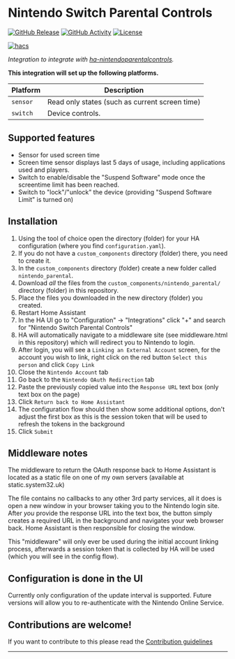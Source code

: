 # Nintendo Switch Parental Controls

[![GitHub Release][releases-shield]][releases]
[![GitHub Activity][commits-shield]][commits]
[![License][license-shield]](LICENSE)

[![hacs][hacsbadge]][hacs]

_Integration to integrate with [ha-nintendoparentalcontrols][ha-nintendoparentalcontrols]._

**This integration will set up the following platforms.**

| Platform | Description                                    |
| -------- | ---------------------------------------------- |
| `sensor` | Read only states (such as current screen time) |
| `switch` | Device controls.                               |

## Supported features

- Sensor for used screen time
- Screen time sensor displays last 5 days of usage, including applications used and players.
- Switch to enable/disable the "Suspend Software" mode once the screentime limit has been reached.
- Switch to "lock"/"unlock" the device (providing "Suspend Software Limit" is turned on)

## Installation

1. Using the tool of choice open the directory (folder) for your HA configuration (where you find `configuration.yaml`).
1. If you do not have a `custom_components` directory (folder) there, you need to create it.
1. In the `custom_components` directory (folder) create a new folder called `nintendo_parental`.
1. Download _all_ the files from the `custom_components/nintendo_parental/` directory (folder) in this repository.
1. Place the files you downloaded in the new directory (folder) you created.
1. Restart Home Assistant
1. In the HA UI go to "Configuration" -> "Integrations" click "+" and search for "Nintendo Switch Parental Controls"
1. HA will automatically navigate to a middleware site (see middleware.html in this repository) which will redirect you to Nintendo to login.
1. After login, you will see a `Linking an External Account` screen, for the account you wish to link, right click on the red button `Select this person` and click `Copy Link`
1. Close the `Nintendo Account` tab
1. Go back to the `Nintendo OAuth Redirection` tab
1. Paste the previously copied value into the `Response URL` text box (only text box on the page)
1. Click `Return back to Home Assistant`
1. The configuration flow should then show some additional options, don't adjust the first box as this is the session token that will be used to refresh the tokens in the background
1. Click `Submit`

## Middleware notes

The middleware to return the OAuth response back to Home Assistant is located as a static file on one of my own servers (available at static.system32.uk)

The file contains no callbacks to any other 3rd party services, all it does is open a new window in your browser taking you to the Nintendo login site. After _you_ provide the response URL into the text box, the button simply creates a required URL in the background and navigates your web browser back. Home Assistant is then responsible for closing the window.

This "middleware" will only ever be used during the initial account linking process, afterwards a session token that is collected by HA will be used (which you will see in the config flow).

## Configuration is done in the UI

<!---->

Currently only configuration of the update interval is supported. Future versions will allow you to re-authenticate with the Nintendo Online Service.

## Contributions are welcome!

If you want to contribute to this please read the [Contribution guidelines](CONTRIBUTING.md)

---

[ha-nintendoparentalcontrols]: https://github.com/pantherale0/ha-nintendoparentalcontrols
[commits-shield]: https://img.shields.io/github/commit-activity/y/pantherale0/ha-nintendoparentalcontrols.svg?style=for-the-badge
[commits]: https://github.com/pantherale0/ha-nintendoparentalcontrols/commits/main
[hacs]: https://github.com/hacs/integration
[hacsbadge]: https://img.shields.io/badge/HACS-Custom-orange.svg?style=for-the-badge
[license-shield]: https://img.shields.io/github/license/pantherale0/ha-nintendoparentalcontrols.svg?style=for-the-badge
[releases-shield]: https://img.shields.io/github/release/pantherale0/ha-nintendoparentalcontrols.svg?style=for-the-badge
[releases]: https://github.com/pantherale0/ha-nintendoparentalcontrols/releases

